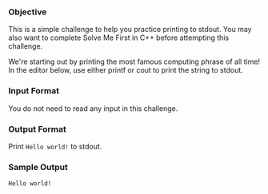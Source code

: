 ### Objective 
This is a simple challenge to help you practice printing to stdout. You may also want to complete Solve Me First in C++ before attempting this challenge.

We're starting out by printing the most famous computing phrase of all time! In the editor below, use either printf or cout to print the string  to stdout.

### Input Format

You do not need to read any input in this challenge.

### Output Format

Print `Hello world!` to stdout.

### Sample Output

`Hello world!`
